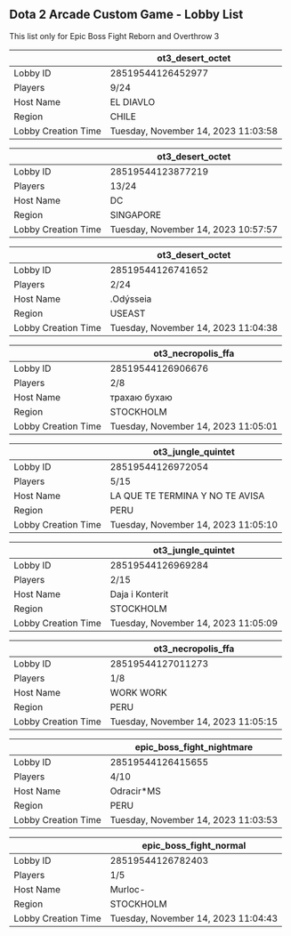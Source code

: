 ## Dota 2 Arcade Custom Game - Lobby List

This list only for Epic Boss Fight Reborn and Overthrow 3

|  | ot3_desert_octet |
| ------ | ------ |
| Lobby ID | 28519544126452977 |
| Players | 9/24 |
| Host Name | EL DIAVLO |
| Region | CHILE |
| Lobby Creation Time | Tuesday, November 14, 2023 11:03:58 |


|  | ot3_desert_octet |
| ------ | ------ |
| Lobby ID | 28519544123877219 |
| Players | 13/24 |
| Host Name | DC |
| Region | SINGAPORE |
| Lobby Creation Time | Tuesday, November 14, 2023 10:57:57 |


|  | ot3_desert_octet |
| ------ | ------ |
| Lobby ID | 28519544126741652 |
| Players | 2/24 |
| Host Name | .Odýsseia |
| Region | USEAST |
| Lobby Creation Time | Tuesday, November 14, 2023 11:04:38 |


|  | ot3_necropolis_ffa |
| ------ | ------ |
| Lobby ID | 28519544126906676 |
| Players | 2/8 |
| Host Name | трахаю бухаю |
| Region | STOCKHOLM |
| Lobby Creation Time | Tuesday, November 14, 2023 11:05:01 |


|  | ot3_jungle_quintet |
| ------ | ------ |
| Lobby ID | 28519544126972054 |
| Players | 5/15 |
| Host Name | LA QUE TE TERMINA Y NO TE AVISA |
| Region | PERU |
| Lobby Creation Time | Tuesday, November 14, 2023 11:05:10 |


|  | ot3_jungle_quintet |
| ------ | ------ |
| Lobby ID | 28519544126969284 |
| Players | 2/15 |
| Host Name | Daja i Konterit |
| Region | STOCKHOLM |
| Lobby Creation Time | Tuesday, November 14, 2023 11:05:09 |


|  | ot3_necropolis_ffa |
| ------ | ------ |
| Lobby ID | 28519544127011273 |
| Players | 1/8 |
| Host Name | WORK WORK |
| Region | PERU |
| Lobby Creation Time | Tuesday, November 14, 2023 11:05:15 |


|  | epic_boss_fight_nightmare |
| ------ | ------ |
| Lobby ID | 28519544126415655 |
| Players | 4/10 |
| Host Name | Odracir*MS |
| Region | PERU |
| Lobby Creation Time | Tuesday, November 14, 2023 11:03:53 |


|  | epic_boss_fight_normal |
| ------ | ------ |
| Lobby ID | 28519544126782403 |
| Players | 1/5 |
| Host Name | Murloc- |
| Region | STOCKHOLM |
| Lobby Creation Time | Tuesday, November 14, 2023 11:04:43 |


